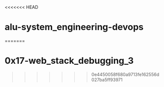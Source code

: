 <<<<<<< HEAD
# alu-system_engineering-devops
=======
# 0x17-web_stack_debugging_3
>>>>>>> 0e4450058f680a9713fe162556d027ba5ff93971
